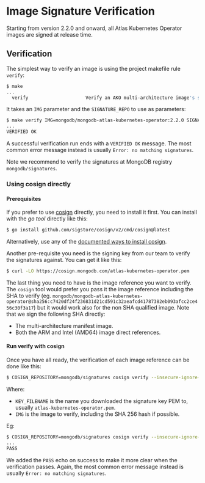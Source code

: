 # Image Signature Verification

Starting from version 2.2.0 and onward, all Atlas Kubernetes Operator images are signed at release time.

## Verification

The simplest way to verify an image is using the project makefile rule `verify`:

```bash
$ make
...
  verify                     Verify an AKO multi-architecture image's signature
```

It takes an `IMG` parameter and the `SIGNATURE_REPO` to use as parameters:

```bash
$ make verify IMG=mongodb/mongodb-atlas-kubernetes-operator:2.2.0 SIGNATURE_REPO=mongodb/signatures
...
VERIFIED OK
```

A successful verification run ends with a `VERIFIED OK` message. The most common error message instead is usually `Error: no matching signatures`.

Note we recommend to verify the signatures at MongoDB registry `mongodb/signatures`.

### Using cosign directly

#### Prerequisites

If you prefer to use [cosign](https://docs.sigstore.dev/signing/quickstart/) directly, you need to install it first. You can install with the *go tool* directly like this:

```bash
$ go install github.com/sigstore/cosign/v2/cmd/cosign@latest
```

Alternatively, use any of the [documented ways to install cosign](https://docs.sigstore.dev/system_config/installation/).

Another pre-requisite you need is the signing key from our team to verify the signatures against. You can get it like this:

```bash
$ curl -LO https://cosign.mongodb.com/atlas-kubernetes-operator.pem
```

The last thing you need to have is the image reference you want to verify. The `cosign` tool would prefer you pass it the image reference including the SHA to verify (eg. `mongodb/mongodb-atlas-kubernetes-operator@sha256:c7420df24f236831d21cd591c32aeafcd41787382eb093afcc2ce456c30f3a17`) but it would work also for the non SHA qualified image. Note that we sign the following SHA directly:
- The multi-architecture manifest image.
- Both the ARM and Intel (AMD64) image direct references.

#### Run verify with cosign

Once you have all ready, the verification of each image reference can be done like this:

```bash
$ COSIGN_REPOSITORY=mongodb/signatures cosign verify --insecure-ignore-tlog --key="${KEY_FILENAME}" "${IMG}" && echo PASS
```

Where:
- `KEY_FILENAME` is the name you downloaded the signature key PEM to, usually `atlas-kubernetes-operator.pem`.
- `IMG` is the image to verify, including the SHA 256 hash if possible.

Eg:
```bash
$ COSIGN_REPOSITORY=mongodb/signatures cosign verify --insecure-ignore-tlog --key=atlas-kubernetes-operator.pem mongodb/mongodb-atlas-kubernetes-operator@sha256:c7420df24f236831d21cd591c32aeafcd41787382eb093afcc2ce456c30f3a17 && echo PASS
...
PASS
```

We added the `PASS` echo on success to make it more clear when the verification passes. Again, the most common error message instead is usually `Error: no matching signatures`.
